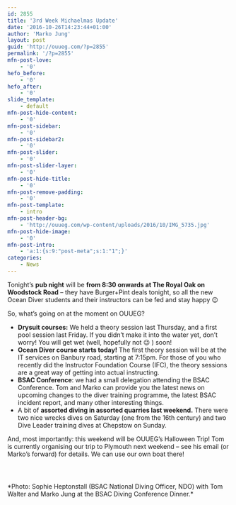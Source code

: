 ```yaml
---
id: 2855
title: '3rd Week Michaelmas Update'
date: '2016-10-26T14:23:44+01:00'
author: 'Marko Jung'
layout: post
guid: 'http://ouueg.com/?p=2855'
permalink: '/?p=2855'
mfn-post-love:
    - '0'
hefo_before:
    - '0'
hefo_after:
    - '0'
slide_template:
    - default
mfn-post-hide-content:
    - '0'
mfn-post-sidebar:
    - '0'
mfn-post-sidebar2:
    - '0'
mfn-post-slider:
    - '0'
mfn-post-slider-layer:
    - '0'
mfn-post-hide-title:
    - '0'
mfn-post-remove-padding:
    - '0'
mfn-post-template:
    - intro
mfn-post-header-bg:
    - 'http://ouueg.com/wp-content/uploads/2016/10/IMG_5735.jpg'
mfn-post-hide-image:
    - '0'
mfn-post-intro:
    - 'a:1:{s:9:"post-meta";s:1:"1";}'
categories:
    - News
---
```


Tonight’s **pub night** will be **from 8:30 onwards at The Royal Oak on Woodstock Road** – they have Burger+Pint deals tonight, so all the new Ocean Diver students and their instructors can be fed and stay happy 😉

So, what’s going on at the moment on OUUEG?

- **Drysuit courses:** We held a theory session last Thursday, and a first pool session last Friday. If you didn’t make it into the water yet, don’t worry! You will get wet (well, hopefully not 😉 ) soon!
- **Ocean Diver course starts today!** The first theory session will be at the IT services on Banbury road, starting at 7:15pm. For those of you who recently did the Instructor Foundation Course (IFC), the theory sessions are a great way of getting into actual instructing.
- **BSAC Conference**: we had a small delegation attending the BSAC Conference. Tom and Marko can provide you the latest news on upcoming changes to the diver training programme, the latest BSAC incident report, and many other interesting things.
- A bit of **assorted diving in assorted quarries last weekend.** There were two nice wrecks dives on Saturday (one from the 16th century) and two Dive Leader training dives at Chepstow on Sunday.

And, most importantly: this weekend will be OUUEG’s Halloween Trip! Tom is currently organising our trip to Plymouth next weekend – see his email (or Marko’s forward) for details. We can use our own boat there!

<div style="padding-bottom: 3em;"></div>*Photo: Sophie Heptonstall (BSAC National Diving Officer, NDO) with Tom Walter and Marko Jung at the BSAC Diving Conference Dinner.*